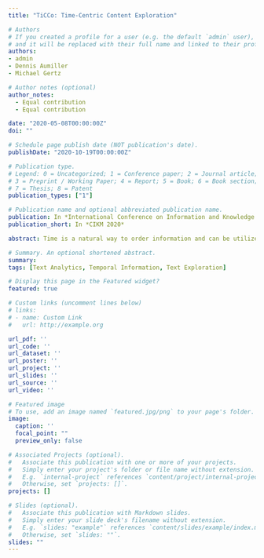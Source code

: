 ```yaml
---
title: "TiCCo: Time-Centric Content Exploration"

# Authors
# If you created a profile for a user (e.g. the default `admin` user), write the username (folder name) here 
# and it will be replaced with their full name and linked to their profile.
authors:
- admin
- Dennis Aumiller
- Michael Gertz

# Author notes (optional)
author_notes:
  - Equal contribution
  - Equal contribution

date: "2020-05-08T00:00:00Z"
doi: ""

# Schedule page publish date (NOT publication's date).
publishDate: "2020-10-19T00:00:00Z"

# Publication type.
# Legend: 0 = Uncategorized; 1 = Conference paper; 2 = Journal article;
# 3 = Preprint / Working Paper; 4 = Report; 5 = Book; 6 = Book section;
# 7 = Thesis; 8 = Patent
publication_types: ["1"]

# Publication name and optional abbreviated publication name.
publication: In *International Conference on Information and Knowledge Management 2020*
publication_short: In *CIKM 2020*

abstract: Time is a natural way to order information and can be utilized to summarize events and to construct a chronology of contents within a document collection in many application domains. Structuring the sequence of events along a timeline allows users to grasp information at-a-glance, which enables them to get familiar with a topic in only a short amount of time and can hence support the analysis of more complicated and heterogeneous textual data. The manual construction of timelines, however, is a tedious and error-prone task, leading to static timeline representations that limit users to a passive role. In this paper, TiCCo, an automated extraction pipeline from arbitrary English and German text collections, is provided and presented to the user in an interactive manner. This puts the user in an active role in which she not only absorbs knowledge, but also influences in which ways the information is presented to her. In-depth investigations of a specific point in time are augmented by utilizing time-centric co-occurrence graphs that further summarize information extracted from a document collection, and enable users to explore the chronology of events by allowing them to interact with the constructed graphs as well as the underlying documents.

# Summary. An optional shortened abstract.
summary: 
tags: [Text Analytics, Temporal Information, Text Exploration]

# Display this page in the Featured widget?
featured: true

# Custom links (uncomment lines below)
# links:
# - name: Custom Link
#   url: http://example.org

url_pdf: ''
url_code: ''
url_dataset: ''
url_poster: ''
url_project: ''
url_slides: ''
url_source: ''
url_video: ''

# Featured image
# To use, add an image named `featured.jpg/png` to your page's folder. 
image:
  caption: ''
  focal_point: ""
  preview_only: false

# Associated Projects (optional).
#   Associate this publication with one or more of your projects.
#   Simply enter your project's folder or file name without extension.
#   E.g. `internal-project` references `content/project/internal-project/index.md`.
#   Otherwise, set `projects: []`.
projects: []

# Slides (optional).
#   Associate this publication with Markdown slides.
#   Simply enter your slide deck's filename without extension.
#   E.g. `slides: "example"` references `content/slides/example/index.md`.
#   Otherwise, set `slides: ""`.
slides: ""
---
```

